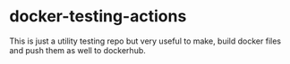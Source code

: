 # docker-testing-actions
This is just a utility testing repo but very useful to make, build docker files and push them as well to dockerhub.
